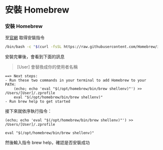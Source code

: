 # 安裝 Homebrew

### 安裝 Homebrew

至[官網](https://brew.sh/index_zh-tw) 取得安裝指令

```bash
/bin/bash -c "$(curl -fsSL https://raw.githubusercontent.com/Homebrew/install/HEAD/install.sh)"
```

安裝完畢後，會看到下面的訊息
> [User] 會替換成你的使用者名稱

```
==> Next steps:
- Run these two commands in your terminal to add Homebrew to your PATH:
    (echo; echo 'eval "$(/opt/homebrew/bin/brew shellenv)"') >> /Users/[User]/.zprofile
    eval "$(/opt/homebrew/bin/brew shellenv)"
- Run brew help to get started
```

接下來就依序執行指令：
```
(echo; echo 'eval "$(/opt/homebrew/bin/brew shellenv)"') >> /Users/[User]/.zprofile
```
```
eval "$(/opt/homebrew/bin/brew shellenv)"
```

然後輸入指令 brew help，確認是否安裝成功